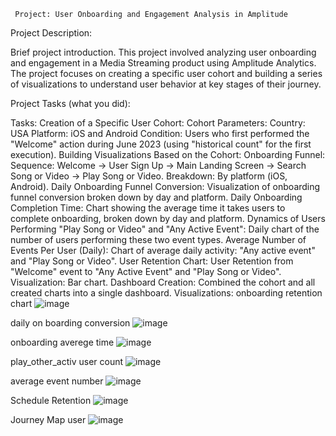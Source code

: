      Project: User Onboarding and Engagement Analysis in Amplitude
Project Description:

Brief project introduction.
This project involved analyzing user onboarding and engagement in a Media Streaming product using Amplitude Analytics. The project focuses on creating a specific user cohort and building a series of visualizations to understand user behavior at key stages of their journey.

Project Tasks (what you did):

Tasks:
Creation of a Specific User Cohort: Cohort Parameters:
Country: USA
Platform: iOS and Android
Condition: Users who first performed the "Welcome" action during June 2023 (using "historical count" for the first execution).
Building Visualizations Based on the Cohort:
Onboarding Funnel:
Sequence: Welcome -> User Sign Up -> Main Landing Screen -> Search Song or Video -> Play Song or Video.
Breakdown: By platform (iOS, Android).
Daily Onboarding Funnel Conversion:
Visualization of onboarding funnel conversion broken down by day and platform.
Daily Onboarding Completion Time:
Chart showing the average time it takes users to complete onboarding, broken down by day and platform.
Dynamics of Users Performing "Play Song or Video" and "Any Active Event":
Daily chart of the number of users performing these two event types.
Average Number of Events Per User (Daily):
Chart of average daily activity: "Any active event" and "Play Song or Video".
User Retention Chart:
User Retention from "Welcome" event to "Any Active Event" and "Play Song or Video".
Visualization: Bar chart.
Dashboard Creation: Combined the cohort and all created charts into a single dashboard.
Visualizations: 
onboarding retention chart
![image](https://github.com/user-attachments/assets/f63abeba-74c4-4326-8b01-db23813c15ff)

daily on boarding conversion
![image](https://github.com/user-attachments/assets/bdf03097-7cdf-4a77-984d-ecc5871afbba)

onboarding averege time
![image](https://github.com/user-attachments/assets/7e7d59e7-3c31-4fb5-826a-07905fd32c43)

play_other_activ user count
![image](https://github.com/user-attachments/assets/2e9fcbad-451c-4b91-ba1b-867c70b20eb0)

average event number
![image](https://github.com/user-attachments/assets/61f92be5-cbfd-4e69-b99e-28d54ebb4cec)

Schedule Retention
![image](https://github.com/user-attachments/assets/13d8754e-7e80-4903-9058-bbaff175a0b5)

Journey Map user
![image](https://github.com/user-attachments/assets/f5aa7ddd-c89c-4b91-8a84-bc77d38f3399)
